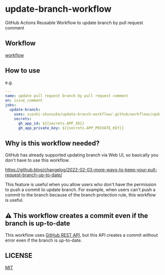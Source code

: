 # update-branch-workflow

GitHub Actions Reusable Workflow to update branch by pull request comment

## Workflow

[workflow](.github/workflows/update-branch.yaml)

## How to use

e.g.

```yaml
---
name: update pull request branch by pull request comment
on: issue_comment
jobs:
  update-branch:
    uses: suzuki-shunsuke/update-branch-workflow/.github/workflows/update-branch.yaml@44efa1f0eeca612bd5540da858a4e52c4dde0324
    secrets:
      gh_app_id: ${{secrets.APP_ID}}
      gh_app_private_key: ${{secrets.APP_PRIVATE_KEY}}
```

## Why is this workflow needed?

GitHub has already supported updating branch via Web UI, so basically you don't have to use this workflow.

https://github.blog/changelog/2022-02-03-more-ways-to-keep-your-pull-request-branch-up-to-date/

This feature is useful when you allow users who don't have the permission to push a commit to update branch.
For example, when users can't push a commit to the branch because of the branch protection rule, this workflow is useful.

## :warning: This workflow creates a commit even if the branch is up-to-date

This workflow uses [GitHub REST API](https://docs.github.com/en/rest/reference/pulls#update-a-pull-request-branch), but this API creates a commit without error even if the branch is up-to-date.

## LICENSE

[MIT](LICENSE)
